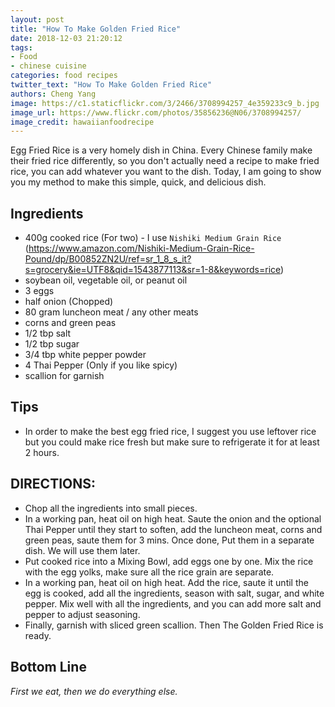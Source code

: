 ```yaml
---
layout: post
title: "How To Make Golden Fried Rice"
date: 2018-12-03 21:20:12
tags:
- Food
- chinese cuisine
categories: food recipes
twitter_text: "How To Make Golden Fried Rice"
authors: Cheng Yang
image: https://c1.staticflickr.com/3/2466/3708994257_4e359233c9_b.jpg
image_url: https://www.flickr.com/photos/35856236@N06/3708994257/
image_credit: hawaiianfoodrecipe
---
```


Egg Fried Rice is a very homely dish in China. Every Chinese family make their fried rice differently, so you don't actually need a recipe to make fried rice, you can add whatever you want to the dish. Today, I am going to show you my method to make this simple, quick, and delicious dish.

## Ingredients
- 400g cooked rice (For two) - I use `Nishiki Medium Grain Rice` (https://www.amazon.com/Nishiki-Medium-Grain-Rice-Pound/dp/B00852ZN2U/ref=sr_1_8_s_it?s=grocery&ie=UTF8&qid=1543877113&sr=1-8&keywords=rice)
- soybean oil, vegetable oil, or peanut oil
- 3 eggs
- half onion (Chopped)
- 80 gram luncheon meat / any other meats
- corns and green peas
- 1/2 tbp salt
- 1/2 tbp sugar
- 3/4 tbp white pepper powder
- 4 Thai Pepper (Only if you like spicy)
- scallion for garnish


## Tips
- In order to make the best egg fried rice, I suggest you use leftover rice but you could make rice fresh but make sure to refrigerate it for at least 2 hours.
## DIRECTIONS:
- Chop all the ingredients into small pieces.
- In a working pan, heat oil on high heat. Saute the onion and the optional Thai Pepper until they start to soften, add the luncheon meat, corns and green peas, saute them for 3 mins. Once done, Put them in a separate dish. We will use them later.
- Put cooked rice into a Mixing Bowl, add eggs one by one. Mix the rice with the egg yolks, make sure all the rice grain are separate.
- In a working pan, heat oil on high heat. Add the rice, saute it until the egg is cooked, add all the ingredients, season with salt, sugar, and white pepper. Mix well with all the ingredients, and you can add more salt and pepper to adjust seasoning.
- Finally, garnish with sliced green scallion. Then The Golden Fried Rice is ready.

## Bottom Line

*First we eat, then we do everything else.*

